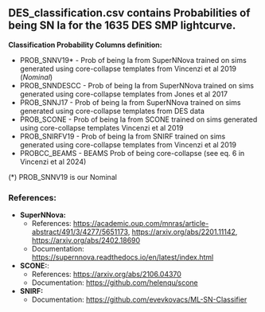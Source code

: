 ## DES_classification.csv contains Probabilities of being SN Ia for the 1635 DES SMP lightcurve.


**Classification Probability Columns definition:**

- PROB_SNNV19* - Prob of being Ia from SuperNNova trained on sims generated using core-collapse templates from Vincenzi et al 2019 (*Nominal*)
- PROB_SNNDESCC - Prob of being Ia from SuperNNova trained on sims generated using core-collapse templates from Jones et al 2017
- PROB_SNNJ17 - Prob of being Ia from SuperNNova trained on sims generated using core-collapse templates from DES data
- PROB_SCONE - Prob of being Ia from SCONE trained on sims generated using core-collapse templates Vincenzi et al 2019
- PROB_SNIRFV19 - Prob of being Ia from SNIRF trained on sims generated using core-collapse templates from Vincenzi et al 2019
- PROBCC_BEAMS - BEAMS Prob of being core-collapse (see eq. 6 in Vincenzi et al 2024)

(*) PROB_SNNV19 is our Nominal

### References:
- **SuperNNova:**
  - References: https://academic.oup.com/mnras/article-abstract/491/3/4277/5651173, https://arxiv.org/abs/2201.11142, https://arxiv.org/abs/2402.18690
  - Documentation: https://supernnova.readthedocs.io/en/latest/index.html
- **SCONE:**:
  - References: https://arxiv.org/abs/2106.04370
  - Documentation: https://github.com/helenqu/scone
- **SNIRF:**
  - Documentation: https://github.com/evevkovacs/ML-SN-Classifier
